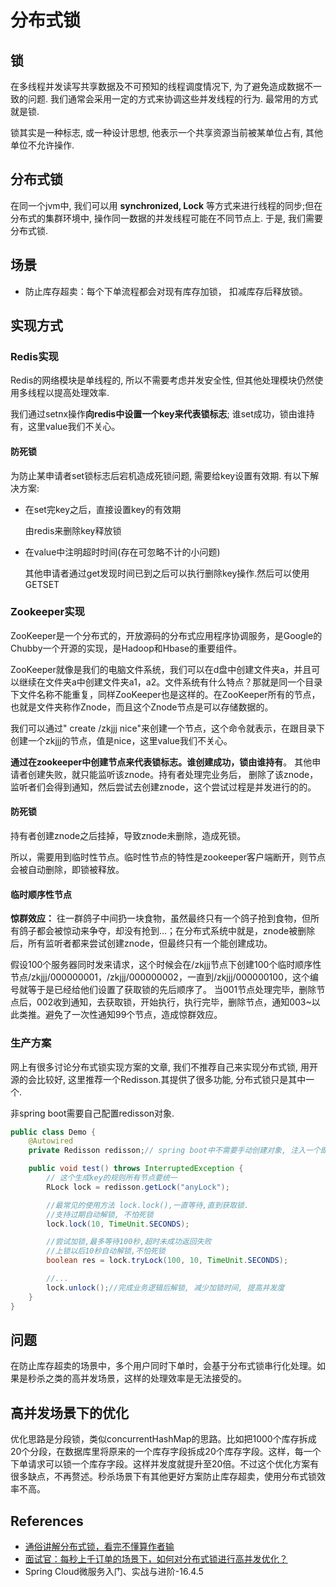 # 分布式锁

<!--more-->
## 锁

在多线程并发读写共享数据及不可预知的线程调度情况下, 为了避免造成数据不一致的问题. 我们通常会采用一定的方式来协调这些并发线程的行为. 最常用的方式就是锁.

锁其实是一种标志, 或一种设计思想, 他表示一个共享资源当前被某单位占有, 其他单位不允许操作.

## 分布式锁

在同一个jvm中, 我们可以用 **synchronized, Lock** 等方式来进行线程的同步;但在分布式的集群环境中, 操作同一数据的并发线程可能在不同节点上. 于是, 我们需要分布式锁.

## 场景

* 防止库存超卖：每个下单流程都会对现有库存加锁， 扣减库存后释放锁。

## 实现方式

### Redis实现

Redis的网络模块是单线程的, 所以不需要考虑并发安全性, 但其他处理模块仍然使用多线程以提高处理效率.

我们通过setnx操作**向redis中设置一个key来代表锁标志**; 谁set成功，锁由谁持有，这里value我们不关心。

#### 防死锁

为防止某申请者set锁标志后宕机造成死锁问题, 需要给key设置有效期. 有以下解决方案:
* 在set完key之后，直接设置key的有效期

    由redis来删除key释放锁

* 在value中注明超时时间(存在可忽略不计的小问题)
    
    其他申请者通过get发现时间已到之后可以执行删除key操作.然后可以使用GETSET

### Zookeeper实现

ZooKeeper是一个分布式的，开放源码的分布式应用程序协调服务，是Google的Chubby一个开源的实现，是Hadoop和Hbase的重要组件。

ZooKeeper就像是我们的电脑文件系统，我们可以在d盘中创建文件夹a，并且可以继续在文件夹a中创建文件夹a1，a2。文件系统有什么特点？那就是同一个目录下文件名称不能重复，同样ZooKeeper也是这样的。在ZooKeeper所有的节点，也就是文件夹称作Znode，而且这个Znode节点是可以存储数据的。

我们可以通过" create /zkjjj nice"来创建一个节点，这个命令就表示，在跟目录下创建一个zkjjj的节点，值是nice，这里value我们不关心。

**通过在zookeeper中创建节点来代表锁标志。谁创建成功，锁由谁持有**。 其他申请者创建失败，就只能监听该znode。持有者处理完业务后， 删除了该znode，监听者们会得到通知，然后尝试去创建znode，这个尝试过程是并发进行的的。

#### 防死锁

持有者创建znode之后挂掉，导致znode未删除，造成死锁。

所以，需要用到临时性节点。临时性节点的特性是zookeeper客户端断开，则节点会被自动删除，即锁被释放。

#### 临时顺序性节点
**惊群效应：** 往一群鸽子中间扔一块食物，虽然最终只有一个鸽子抢到食物，但所有鸽子都会被惊动来争夺，却没有抢到…；在分布式系统中就是，znode被删除后，所有监听者都来尝试创建znode，但最终只有一个能创建成功。

假设100个服务器同时发来请求，这个时候会在/zkjjj节点下创建100个临时顺序性节点/zkjjj/000000001，/zkjjj/000000002，一直到/zkjjj/000000100，这个编号就等于是已经给他们设置了获取锁的先后顺序了。
当001节点处理完毕，删除节点后，002收到通知，去获取锁，开始执行，执行完毕，删除节点，通知003~以此类推。避免了一次性通知99个节点，造成惊群效应。

### 生产方案

网上有很多讨论分布式锁实现方案的文章, 我们不推荐自己来实现分布式锁, 用开源的会比较好, 这里推荐一个Redisson.其提供了很多功能, 分布式锁只是其中一个.

非spring boot需要自己配置redisson对象.
```java
public class Demo {
    @Autowired
    private Redisson redisson;// spring boot中不需要手动创建对象, 注入一个即可

    public void test() throws InterruptedException {
        // 这个生成key的规则所有节点要统一
        RLock lock = redisson.getLock("anyLock");

        //最常见的使用方法 lock.lock(),一直等待,直到获取锁.
        //支持过期自动解锁, 不怕死锁
        lock.lock(10, TimeUnit.SECONDS);

        //尝试加锁,最多等待100秒,超时未成功返回失败
        //上锁以后10秒自动解锁,不怕死锁
        boolean res = lock.tryLock(100, 10, TimeUnit.SECONDS);

        //...
        lock.unlock();//完成业务逻辑后解锁, 减少加锁时间, 提高并发度
    }
}
```


## 问题

在防止库存超卖的场景中，多个用户同时下单时，会基于分布式锁串行化处理。如果是秒杀之类的高并发场景，这样的处理效率是无法接受的。

## 高并发场景下的优化

优化思路是分段锁，类似concurrentHashMap的思路。比如把1000个库存拆成20个分段，在数据库里将原来的一个库存字段拆成20个库存字段。这样，每一个下单请求可以锁一个库存字段。这样并发度就提升至20倍。不过这个优化方案有很多缺点，不再赘述。秒杀场景下有其他更好方案防止库存超卖，使用分布式锁效率不高。

## References

* [通俗讲解分布式锁，看完不懂算作者输](https://zhuanlan.zhihu.com/p/72896771)
* [面试官：每秒上千订单的场景下，如何对分布式锁进行高并发优化？](https://zhuanlan.zhihu.com/p/87106151)
* Spring Cloud微服务入门、实战与进阶-16.4.5
